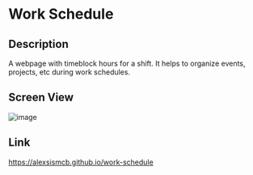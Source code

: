 # Work Schedule

## Description

A webpage with timeblock hours for a shift. It helps to organize events, projects, etc during work schedules.

## Screen View

![image](https://user-images.githubusercontent.com/64288510/86037033-67a93780-ba04-11ea-8efd-079091f8faed.png)

## Link
https://alexsismcb.github.io/work-schedule
